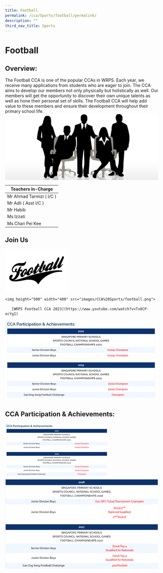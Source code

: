 ```yaml
---
title: Football
permalink: /cca/Sports/football/permalink/
description: ""
third_nav_title: Sports
---
```

Football
========

Overview:
---------

The Football CCA is one of the popular CCAs in WRPS. Each year, we receive many applications from students who are eager to join. The CCA aims to develop our members not only physically but holistically as well. Our members will get the opportunity to discover their own unique talents as well as hone their personal set of skills. The Football CCA will help add value to these members and ensure their development throughout their primary school life.
![](/images/staff.jpg)

| Teachers In-Charge |
| --- |
| Mr Ahmad Tarmizi ( I/C ) |
| Mr Adli ( Asst I/C ) |
| Mr Habib |
| Ms Izzati |
| Ms Chan Pei Kee |

Join Us
-------
![](/images/CCA%20Sports/football.png)

    <img height="500" width="400" src="images/CCA%20Sports/football.png">

       [WRPS Football CCA 2023](https://www.youtube.com/watch?v=Tx0CP-ocYgI)

![](/images/CCA%20Sports/picture2.png)


CCA Participation &amp; Achievements:
---------------------------------
![](/images/CCA%20Sports/soccer1.png)
![](/images/football2.png)